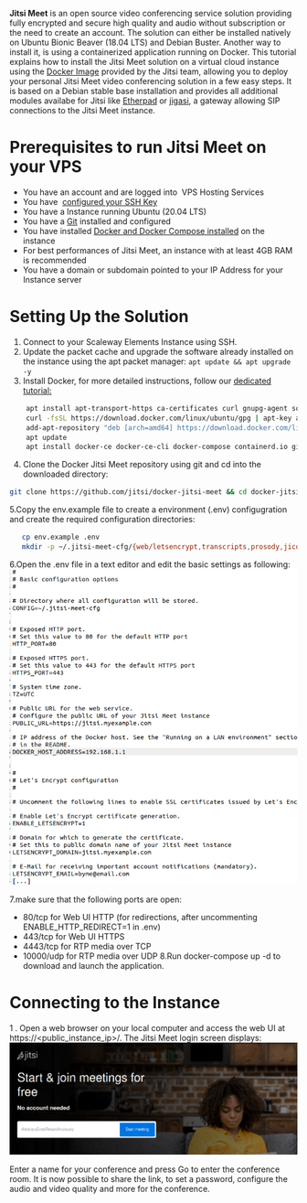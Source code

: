 
**Jitsi Meet** is an open source video conferencing service solution providing fully encrypted and secure high quality and audio without subscription or the need to create an account. The solution can either be installed natively on Ubuntu Bionic Beaver (18.04 LTS) and Debian Buster. Another way to install it, is using a containerized application running on Docker.
This tutorial explains how to install the Jitsi Meet solution on a virtual cloud instance using the [Docker Image](https://github.com/jitsi/docker-jitsi-meet)  provided by the Jitsi team, allowing you to deploy your personal Jitsi Meet video conferencing solution in a few easy steps. It is based on a Debian stable base installation and provides all additional modules availabe for Jitsi like [Etherpad](https://etherpad.org/) or [jigasi](https://github.com/jitsi/jigasi), a gateway allowing SIP connections to the Jitsi Meet instance.

# Prerequisites to run Jitsi Meet on your VPS
   * You have an account and are logged into  VPS Hosting Services
   * You have  [configured your SSH Key](https://www.cyberciti.biz/faq/how-to-set-up-ssh-keys-on-linux-unix/)
   * You have a  Instance running Ubuntu  (20.04 LTS)
   * You have a [Git](https://git-scm.com/) installed and configured
   * You have installed [Docker and Docker Compose installed](https://docs.docker.com/engine/install/) on the instance
   * For best performances of Jitsi Meet, an instance with at least 4GB RAM is recommended
   * You have a domain or subdomain pointed to your IP Address for your Instance server
# Setting Up the Solution
  1. Connect to your Scaleway Elements Instance using SSH.
  2. Update the packet cache and upgrade the software already installed on the instance using the apt packet manager:
  ``` apt update && apt upgrade -y ```
  3. Install Docker, for more detailed instructions, follow our [dedicated tutorial:](https://docs.docker.com/engine/install/ubuntu/)
  ```sh
      apt install apt-transport-https ca-certificates curl gnupg-agent software-properties-common
      curl -fsSL https://download.docker.com/linux/ubuntu/gpg | apt-key add -
      add-apt-repository "deb [arch=amd64] https://download.docker.com/linux/ubuntu $(lsb_release -cs) stable"
      apt update
      apt install docker-ce docker-ce-cli docker-compose containerd.io git
   ```
  4.  Clone the Docker Jitsi Meet repository using git and cd into the downloaded directory:
  ```sh
  git clone https://github.com/jitsi/docker-jitsi-meet && cd docker-jitsi-meet
  ```
 5.Copy the env.example file to create a environment (.env) configugration and create the required configuration directories:
 
  ```sh
     cp env.example .env
     mkdir -p ~/.jitsi-meet-cfg/{web/letsencrypt,transcripts,prosody,jicofo,jvb}
  ```
6.Open the .env file in a text editor and edit the basic settings as following:
![.env](https://github.com/AbdelbakiMissaoui/-Jitsi_Meet-/blob/main/Screenshot%20from%202021-05-25%2013-05-33.png)

7.make sure that the following ports are open:

   * 80/tcp for Web UI HTTP (for redirections, after uncommenting ENABLE_HTTP_REDIRECT=1 in .env)
   * 443/tcp for Web UI HTTPS
   * 4443/tcp for RTP media over TCP
   * 10000/udp for RTP media over UDP
8.Run docker-compose up -d to download and launch the application.

# Connecting to the Instance

1 . Open a web browser on your local computer and access the web UI at https://<public_instance_ip>/. The Jitsi Meet login screen displays:
![jitsiconf](https://github.com/AbdelbakiMissaoui/-Jitsi_Meet-/blob/main/jit.png)


Enter a name for your conference and press Go to enter the conference room. It is now possible to share the link, to set a password, configure the audio and video quality and more for the conference.




